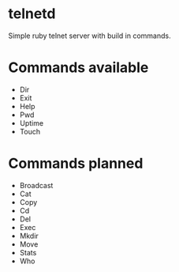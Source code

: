 telnetd
=======

Simple ruby telnet server with build in commands.




Commands available
==================
- Dir
- Exit
- Help
- Pwd
- Uptime
- Touch

Commands planned
==================
- Broadcast
- Cat
- Copy
- Cd
- Del
- Exec
- Mkdir
- Move
- Stats
- Who